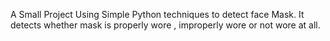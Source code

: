 A Small Project Using Simple Python techniques to detect face Mask.
It detects whether mask is properly wore , improperly wore or not wore at all.
